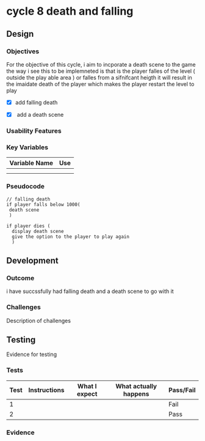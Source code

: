 # cycle 8 death and falling

##

## Design

### Objectives

For the objective of this cycle, i aim to incporate a death scene to the game the way i see this to be implemneted is that is the player falles of the level ( outside the play able area ) or falles from a sifnifcant heigth it will result in the imaidate  death of the player which makes the player restart the level to play&#x20;

* [x] add falling death   &#x20;
* [x] &#x20;add a death scene&#x20;



### Usability Features

&#x20;&#x20;

### Key Variables

| Variable Name | Use |
| ------------- | --- |
|               |     |
|               |     |

### Pseudocode

```
// falling death 
if player falls below 1000(
 death scene
 )
```

```
if player dies (
  display death scene
  give the option to the player to play again 
  )
```

## Development

### Outcome

i have succssfully had falling death and a death scene to go with it&#x20;

### Challenges

Description of challenges

## Testing

Evidence for testing

### Tests

| Test | Instructions | What I expect | What actually happens | Pass/Fail |
| ---- | ------------ | ------------- | --------------------- | --------- |
| 1    |              |               |                       | Fail      |
| 2    |              |               |                       | Pass      |

### Evidence
